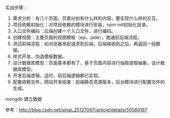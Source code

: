 

实战步骤：
1. 需求分析：有几个页面，页面分别有什么样的内容，要实现什么样的交互。
2. 项目依赖初始化：对项目依赖的模块进行安装，npm init初始化目录。
3. 入口文件编码：后端创建一个入口文件，进行编码。
4. 创建视图：主要页面的视图模板（ejs、jade），跑通前后端流程。
5. 测试前端流程：如浏览器发起请求到后端，后端接收到之后，再返回一段数据。
6. 样式开发，伪造模板数据。
7. 设计数据库模型：页面基本都有了，基于页面内容进行抽取提取抽象，设计数据库模型。
8. 开发后端逻辑。这时，前后端逻辑都已实现。
9. 配置依赖文件，网站开发结束：前端静态资源版本，后台模块进行配置文件的生成。

mongdb 建立数据

参考：http://blog.csdn.net/sinat_25127047/article/details/50560167

